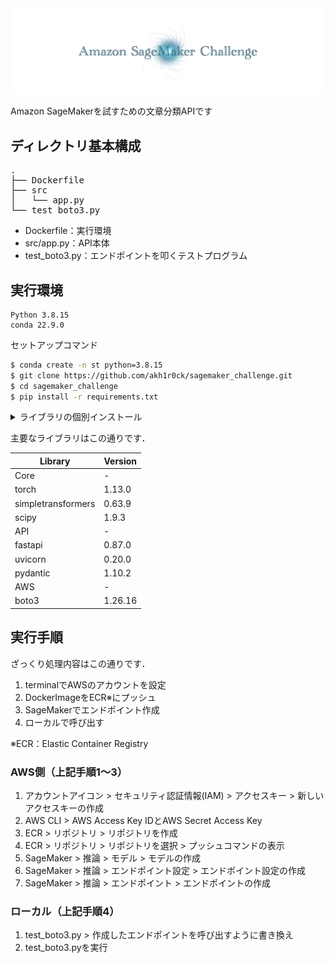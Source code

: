 <div align="center">
  <img src="./docs/assets/icon.png" width="800"/>
</div>



Amazon SageMakerを試すための文章分類APIです

## ディレクトリ基本構成

<pre>
.
├── Dockerfile
├── src
│   └── app.py
└── test_boto3.py
</pre>

- Dockerfile：実行環境
- src/app.py：API本体
- test_boto3.py：エンドポイントを叩くテストプログラム

## 実行環境

```
Python 3.8.15
conda 22.9.0
```

セットアップコマンド

```bash
$ conda create -n st python=3.8.15
$ git clone https://github.com/akh1r0ck/sagemaker_challenge.git
$ cd sagemaker_challenge
$ pip install -r requirements.txt
```

<details><summary>ライブラリの個別インストール</summary>

```bash
$ pip install torch --extra-index-url https://download.pytorch.org/whl/cpu
$ pip install simpletransformers
$ pip install scipy
$ pip install fastapi uvicorn pydantic boto3
```

</details>

主要なライブラリはこの通りです．

| Library | Version |
| --- | --- |
| Core | - |
| torch | 1.13.0 |
| simpletransformers | 0.63.9 |
| scipy | 1.9.3 |
| API | - |
| fastapi | 0.87.0 |
| uvicorn | 0.20.0 |
| pydantic | 1.10.2 |
| AWS | - |
| boto3 | 1.26.16 |


## 実行手順

ざっくり処理内容はこの通りです．

1. terminalでAWSのアカウントを設定
1. DockerImageをECR※にプッシュ
1. SageMakerでエンドポイント作成
1. ローカルで呼び出す

※ECR：Elastic Container Registry

### AWS側（上記手順1〜3）

1. アカウントアイコン > セキュリティ認証情報(IAM) > アクセスキー > 新しいアクセスキーの作成
1. AWS CLI > AWS Access Key IDとAWS Secret Access Key
1. ECR > リポジトリ > リポジトリを作成
1. ECR > リポジトリ > リポジトリを選択 > プッシュコマンドの表示
1. SageMaker > 推論 > モデル > モデルの作成
1. SageMaker > 推論 > エンドポイント設定 > エンドポイント設定の作成
1. SageMaker > 推論 > エンドポイント > エンドポイントの作成

### ローカル（上記手順4）

1. test_boto3.py > 作成したエンドポイントを呼び出すように書き換え
1. test_boto3.pyを実行
